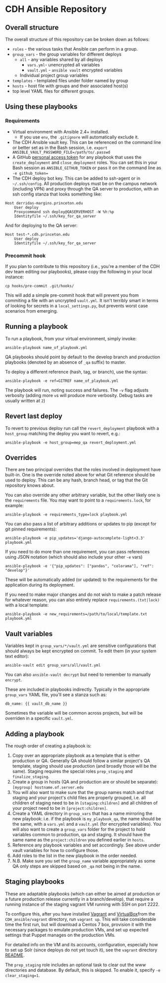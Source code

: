 # CDH Ansible Repository

## Overall structure

The overall structure of this repository can be broken down as follows:
  - `roles` - the various tasks that Ansible can perform in a group.
  - `group_vars` - the group variables for different deploys
    - `all` - any variables shared by all deploys
      - `vars.yml`- unencrypted all variables
      - `vault.yml` - `ansible vault` encrypted variables
    - Individual project group variables
  - `templates` - templated files under folder named by group
  - `hosts` - host file with groups and their associated host(s)
  - top level YAML files for different groups.

## Using these playbooks

### Requirements
  - Virtual environment with Ansible 2.4+ installed.
    - If you use `env`, the `.gitignore` will automatically exclude it.
  - The CDH Ansible vault key. This can be referenced on the command line or
  better set as in the Bash session, i.e.
  `export ANSIBLE_VAULT_PASSWORD_FILE=/path/to/.passwd`
  - A GitHub [personal access token](https://help.github.com/articles/creating-a-personal-access-token-for-the-command-line/)
  for any playbook that uses the `create_deployment` and `close_deployment` roles.
  You can set this in your Bash session as `ANSIBLE_GITHUB_TOKEN` or pass it
  on the command line as `-e github_token=`
  - The CDH deploy bot key. This can be added to ssh-agent or in `~/.ssh/config`.
  All production deploys must be on the campus network (including VPN) and
  proxy through the QA server to production, with an ssh config stanza
  that looks something like:
  ```
  Host derridas-margins.princeton.edu
      User deploy
      Proxycommand ssh deploy@QASERVERHOST -W %h:%p
      Identityfile ~/.ssh/key_for_qa_server
  ```

  And for deploying to the QA server:
  ```
  Host test-*.cdh.princeton.edu
      User deploy
      Identityfile ~/.ssh/key_for_qa_server
  ```

### Precommit hook
If you plan to contribute to this repository (i.e., you're a member of the CDH
dev team editing our playbooks), please copy the following in your local instance:

```{bash}
cp hooks/pre-commit .git/hooks/
```
This will add a simple pre-commit hook that will prevent you from commiting a
file with an uncrypted `vault.yml`. It isn't terribly smart in terms of looking
for secrets in a `local_settings.py`, but prevents worst case scenarios from
emerging.


## Running a playbook

To run a playbook, from your virtual environment, simply invoke:

```{bash}
ansible-playbook name_of_playbook.yml
```

QA playbooks should point by default to the develop branch and production playbooks
(denoted by an absence of `_qa` suffix) to master.

To deploy a different reference (hash, tag, or branch), use the syntax:

```{bash}
ansible-playbook -e ref=GITREF name_of_playbook.yml
```

The playbook will run, noting success and failures. The `-v` flag adjusts verbosity
(adding more `v`s will produce more verbosity. Debug tasks are usually written at `2`)

## Revert last deploy

To revert to previous deploy run call the `revert_deployment`
playbook with a `host_group` matching the deploy you want to
revert, e.g.:

```{bash}
ansible-playbook -e host_group=mep_qa revert_deployment.yml
```

## Overrides

There are two principal overrides that the roles involved in deployment have
built-in. One is the override noted above for
what Git reference should be used to deploy.
This can be any hash, branch head, or tag that the Git repository knows about.

You can also override any other arbitrary variable, but the other likely one
is the `requirements` file. You may want to point to a `requirements.lock`,
for example:
```{bash}
ansible-playbook -e requirements_type=lock playbook.yml
```

You can also pass a list of arbitrary additions or updates to pip (except for
git pinned requirements):
```{bash}
ansible-playbook -e pip_updates='django-autocomplete-light<3.3' playbook.yml
```

If you need to do more than one requirement, you can pass references using JSON
notation (which should also include your other `-e` vars)
```{bash}
ansible-playbook -e '{"pip_updates": ["pandas", "colorama"], "ref": "develop"}'
```

These will be automatically added (or updated) to the requirements for the
application during its deployment.

If you need to make major changes and do not wish to make a patch release for
whatever reason, you can also entirely replace `requirements.(txt|lock)` with a
local template:

```{bash}
ansible-playbook -e new_requirements=/path/to/local/template.txt playbook.yml
```

## Vault variables

Variables kept in `group_vars/*/vault.yml` are sensitive configurations
that should always be kept encrypted on commit. To edit them (in your system
text editor):
```{bash}
ansible-vault edit group_vars/all/vault.yml
```

You can also `ansible-vault decrypt` but need to remember to manually `encrypt`.

These are included in playbooks indirectly. Typically in the appropriate
`group_vars` YAML file, you'll see a stanza such as:
```{yaml}
db_name: {{ vault_db_name }}
```

Sometimes the variable will be common across projects, but will be overriden
in a specific `vault.yml`.

## Adding a playbook

The rough order of creating a playbook is:

  1. Copy over an appropriate playbook as a template that is either production
  or QA. Generally QA should follow a similar project's QA template, staging should
  use production (and broadly those will be the same). Staging requires the
  special roles `prep_staging` and `finalize_staging`.
  2. Create a group in hosts (QA and production
    are or should be separate):
    ```
    [mygroup]
    hostname.of.server.edu
    ```
  4. You will also want to make sure that the group names match and that staging and your project's child files are properly grouped, i.e. all children of staging need to be in
  `[staging:children]` and all children of your project need to be in
  `[project:children]`.
  5. Create a YAML directory in `group_vars` that has a name mirroring the new
  playbook: i.e. if the playbook is `my_playbook_qa`, the name should be
  the same, with a `vars.yml` and a `vault.yml` (for encrypted variables).
  You will also want to create a `group_vars` folder for the project to hold
  variables common to production, qa and staging. It should have the same name
  as the `project:children` you defined earlier in `hosts`.
  6. Reference any playbook variables and set accordingly. See above under
  vault variables for how to configure those.
  6. Add roles to the list in the new playbook in the order needed.
  7. N.B. Make sure you set the `group_name` variable appropriately as some QA
  only steps are skipped based on `_qa` not being in the name.

## Staging playbooks

These are adaptable playbooks (which can either be aimed at production or a
future production release currently in a branch/develop), that require a running
instance of the staging vagrant VM running with SSH on port 2222.

To configure this, after you have installed [Vagrant](https://www.vagrantup.com/downloads.html)
and [VirtualBox](https://www.virtualbox.org/wiki/Downloads)from the `CDH_ansible/vagrant` directory,
run `vagrant up`. This will take
considerable time the first run, but will download a Centos 7 box, provision it
with the necessary packages to emulate production VMs, and set up expected
settings that Puppet manages on the production VMs.

For detailed info on the VM and its accounts, configuration, especially how to
set up Solr (since deploys do not yet touch it), see the `vagrant` directory
[README](vagrant/README.md).

The `prep_staging` role includes an optional task to clear out the www
directories and database. By default, this is skipped. To enable it,
specify `-e clear_staging=1`.
